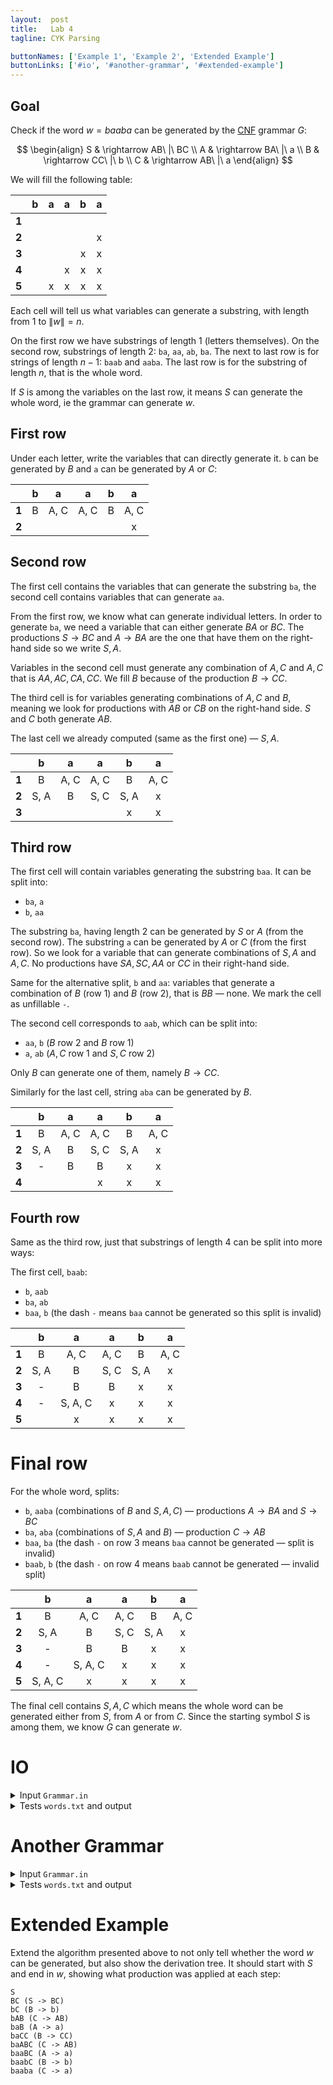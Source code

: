 ```yaml
---
layout:  post
title:   Lab 4
tagline: CYK Parsing

buttonNames: ['Example 1', 'Example 2', 'Extended Example']
buttonLinks: ['#io', '#another-grammar', '#extended-example']
---
```


## Goal

Check if the word $w=baaba$ can be generated by the [CNF](https://en.wikipedia.org/wiki/Chomsky_normal_form) grammar $G$:


$$
\begin{align}
S & \rightarrow AB\ |\ BC \\
A & \rightarrow BA\ |\ a \\
B & \rightarrow CC\ |\ b \\
C & \rightarrow AB\ |\ a
\end{align}
$$


We will fill the following table:


|       |  b   |  a   |  a   |  b   |  a   |
| ----- | :--: | :--: | :--: | :--: | :--: |
| **1** |      |      |      |      |      |
| **2** |      |      |      |      |  x   |
| **3** |      |      |      |  x   |  x   |
| **4** |      |      |  x   |  x   |  x   |
| **5** |      |  x   |  x   |  x   |  x   |

Each cell will tell us what variables can generate a substring, with length from 1 to $\|w\| = n$.

On the first row we have substrings of length 1 (letters themselves). On the second row, substrings of length 2: `ba`, `aa`, `ab`, `ba`. The next to last row is for strings of length $n-1$: `baab` and `aaba`. The last row is for the substring of length $n$, that is the whole word.

If $S$ is among the variables on the last row, it means $S$ can generate the whole word, ie the grammar can generate $w$.

## First row

Under each letter, write the variables that can directly generate it. `b` can be generated by $B$ and `a` can be generated by $A$ or $C$:

|       |  b   |  a   |  a   |  b   |  a   |
| ----- | :--: | :--: | :--: | :--: | :--: |
| **1** |  B   | A, C | A, C |  B   | A, C |
| **2** |      |      |      |      |  x   |



## Second row

The first cell contains the variables that can generate the substring `ba`, the second cell contains variables that can generate `aa`.

From the first row, we know what can generate individual letters. In order to generate `ba`, we need a variable that can either generate $BA$ or $BC$. The productions $S \rightarrow BC$ and $A \rightarrow BA$ are the one that have them on the right-hand side so we write $S, A$.

Variables in the second cell must generate any combination of $A, C$ and $A, C$ that is $AA, AC, CA, CC$. We fill $B$ because of the production $B \rightarrow CC$.

The third cell is for variables generating combinations of $A, C$ and $B$, meaning we look for productions with $AB$ or $CB$ on the right-hand side. $S$ and $C$ both generate $AB$.

The last cell we already computed (same as the first one) — $S, A$.

|       |  b   |  a   |  a   |  b   |  a   |
| ----- | :--: | :--: | :--: | :--: | :--: |
| **1** |  B   | A, C | A, C |  B   | A, C |
| **2** | S, A |  B   | S, C | S, A |  x   |
| **3** |      |      |      |  x   |  x   |



## Third row

The first cell will contain variables generating the substring `baa`. It can be split into:

- `ba`, `a`
- `b`, `aa`

The substring `ba`, having length 2 can be generated by $S$ or $A$ (from the second row). The substring `a` can be generated by $A$ or $C$ (from the first row). So we look for a variable that can generate combinations of $S, A$ and $A, C$. No productions have $SA, SC, AA$ or $CC$ in their right-hand side. 

Same for the alternative split, `b` and `aa`: variables that generate a combination of $B$ (row 1) and $B$ (row 2), that is $BB$ — none. We mark the cell as unfillable `-`.

The second cell corresponds to `aab`, which can be split into:

- `aa`, `b` ($B$ row 2 and $B$ row 1)
- `a`, `ab` ($A, C$ row 1 and $S, C$ row 2)

Only $B$ can generate one of them, namely $B \rightarrow CC$.

Similarly for the last cell, string `aba` can be generated by $B$.

|       |  b   |  a   |  a   |  b   |  a   |
| ----- | :--: | :--: | :--: | :--: | :--: |
| **1** |  B   | A, C | A, C |  B   | A, C |
| **2** | S, A |  B   | S, C | S, A |  x   |
| **3** |  -   |  B   |  B   |  x   |  x   |
| **4** |      |      |  x   |  x   |  x   |



## Fourth row

Same as the third row, just that substrings of length 4 can be split into more ways:

The first cell, `baab`:

- `b`, `aab`
- `ba`, `ab`
- `baa`, `b` (the dash `-` means `baa` cannot be generated so this split is invalid)

|       |  b   |    a    |  a   |  b   |  a   |
| ----- | :--: | :-----: | :--: | :--: | :--: |
| **1** |  B   |  A, C   | A, C |  B   | A, C |
| **2** | S, A |    B    | S, C | S, A |  x   |
| **3** |  -   |    B    |  B   |  x   |  x   |
| **4** |  -   | S, A, C |  x   |  x   |  x   |
| **5** |      |    x    |  x   |  x   |  x   |



# Final row

For the whole word, splits:

- `b`, `aaba` (combinations of $B$ and $S, A, C$) — productions $A \rightarrow BA$ and $S \rightarrow BC$
- `ba`, `aba` (combinations of $S, A$ and $B$) — production $C \rightarrow AB$
- `baa`, `ba` (the dash `-` on row 3 means `baa` cannot be generated — split is invalid)
- `baab`, `b` (the dash `-` on row 4 means `baab` cannot be generated — invalid split)

|       |    b    |    a    |  a   |  b   |  a   |
| ----- | :-----: | :-----: | :--: | :--: | :--: |
| **1** |    B    |  A, C   | A, C |  B   | A, C |
| **2** |  S, A   |    B    | S, C | S, A |  x   |
| **3** |    -    |    B    |  B   |  x   |  x   |
| **4** |    -    | S, A, C |  x   |  x   |  x   |
| **5** | S, A, C |    x    |  x   |  x   |  x   |

The final cell contains $S, A, C$ which means the whole word can be generated either from $S$, from $A$ or from $C$. Since the starting symbol $S$ is among them, we know $G$ can generate $w$.



<script src='lib/jquery.js'></script>
<script>
// hide table cells marked for deletion
$('td').filter(function () { return $(this).text() == 'x'}).css('display', 'none')
</script>



# IO

<details markdown="1"><summary>Input <code>Grammar.in</code></summary>

Each row contains one production.

```
S -> AB | BC
A -> BA | a
B -> CC | b
C -> AB | a
```

</details>

<details markdown="1"><summary>Tests <code>words.txt</code> and output</summary>

Each row (left side) contains one word to be checked. The corresponding row (right side) indicates whether the word can be generated by the grammar.

<section class="side-by-side">
<div class="half" markdown="1">

```
baaba
baaa
aba

aaba
bbb
```

</div>
<div class="half" markdown="1">

```
1
1
1

0
0
```

</div>
</section>

Words to test on the converted automaton.

</details>



# Another Grammar

<details markdown="1"><summary>Input <code>Grammar.in</code></summary>

```
S -> XC
X -> aXbb | X
C -> Cc | c
```

</details>

<details markdown="1"><summary>Tests <code>words.txt</code> and output</summary>

<section class="side-by-side">
<div class="half" markdown="1">

```
abbc
aabbbc
abbccc
aaabbbbbbccccccc

cab
abc
aabbcc
ab
```

</div>
<div class="half" markdown="1">

```
1
1
1
1

0
0
0
0
```

</div>
</section>

</details>



# Extended Example

Extend the algorithm presented above to not only tell whether the word $w$ can be generated, but also show the derivation tree. It should start with $S$ and end in $w$, showing what production was applied at each step:

```
S
BC (S -> BC)
bC (B -> b)
bAB (C -> AB)
baB (A -> a)
baCC (B -> CC)
baABC (C -> AB)
baaBC (A -> a)
baabC (B -> b)
baaba (C -> a)
```

